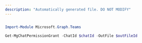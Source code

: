 ```yaml
---
description: "Automatically generated file. DO NOT MODIFY"
---
```


```powershell

Import-Module Microsoft.Graph.Teams

Get-MgChatPermissionGrant -ChatId $chatId -OutFile $outFileId

```